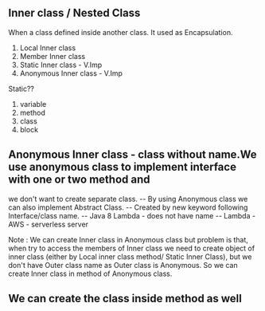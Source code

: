 ## Inner class / Nested Class
   When a class defined inside another class. It used as Encapsulation.
   
1. Local Inner class
2. Member Inner class
3. Static Inner class - V.Imp
4. Anonymous Inner class - V.Imp


Static??
1. variable
2. method
3. class
4. block

## Anonymous Inner class - class without name.We use anonymous class to implement interface with one or two method and
   we don't want to create separate class.
-- By using Anonymous class we can also implement Abstract Class. 
   -- Created by new keyword following Interface/class name.
-- Java 8 Lambda - does not have name
-- Lambda - AWS - serverless server

Note : We can create Inner class in Anonymous class but problem is that, when try to access the members of Inner class
       we need to create object of inner class (either by Local inner class method/ Static Inner Class), but we don't have 
       Outer class name as Outer class is Anonymous. So we can create Inner class in method of Anonymous class.

## We can create the class inside method as well
